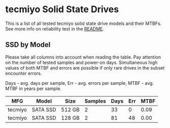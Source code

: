 tecmiyo Solid State Drives
==========================

This is a list of all tested tecmiyo solid state drive models and their MTBFs. See
more info on reliability test in the [README](https://github.com/linuxhw/SMART).

SSD by Model
------------

Please take all columns into account when reading the table. Pay attention on the
number of tested samples and power-on days. Simultaneous high values of both MTBF
and errors are possible if only rare drives in the subset encounter errors.

Days - avg. days per sample,
Err  - avg. errors per sample,
MTBF - avg. MTBF in years per sample.

| MFG       | Model              | Size   | Samples | Days  | Err   | MTBF |
|-----------|--------------------|--------|---------|-------|-------|------|
| tecmiyo   | SATA SSD           | 512 GB | 2       | 33    | 0     | 0.09   |
| tecmiyo   | SATA SSD           | 128 GB | 2       | 81    | 48    | 0.00   |
